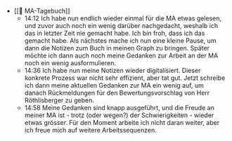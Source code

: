 - [[💭 MA-Tagebuch]]
	- 14:12 Ich habe nun endlich wieder einmal für die MA etwas gelesen, und zuvor auch noch ein wenig darüber nachgedacht, weshalb ich das in letzter Zeit nie gemacht habe. Ich bin froh, dass ich das gemacht habe. Als nächstes mache ich nun eine kleine Pause, um dann die Notizen zum Buch in meinen Graph zu bringen. Später möchte ich dann auch noch meine Gedanken zur Arbeit an der MA noch ein wenig ausformulieren.
	- 14:36 Ich habe nun meine Notizen wieder digitalisiert. Dieser konkrete Prozess war nicht sehr effizient, aber tat gut. Jetzt schreibe ich dann meine aktuellen Gedanken zur MA ein wenig auf, um danach Rückmeldungen für den Bewertungsvorschlag von Herr Röthlisberger zu geben.
	- 14:58 Meine Gedanken sind knapp ausgeführt, und die Freude an meiner MA ist - trotz (oder wegen?) der Schwierigkeiten - wieder etwas grösser. Für den Moment arbeite ich nicht daran weiter, aber ich freue mich auf weitere Arbeitssequenzen.